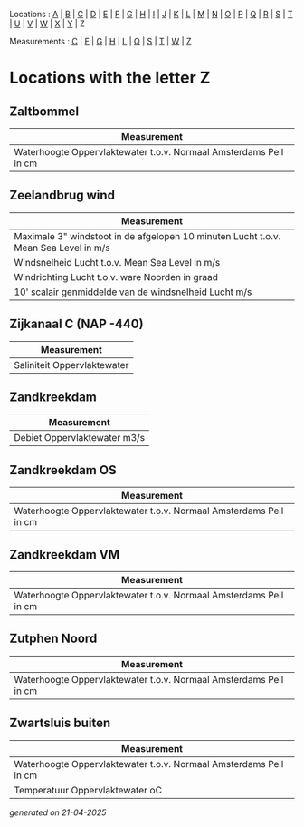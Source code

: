 Locations : [A](location_A.md) | [B](location_B.md) | [C](location_C.md) | [D](location_D.md) | [E](location_E.md) | [F](location_F.md) | [G](location_G.md) | [H](location_H.md) | [I](location_I.md) | [J](location_J.md) | [K](location_K.md) | [L](location_L.md) | [M](location_M.md) | [N](location_N.md) | [O](location_O.md) | [P](location_P.md) | [Q](location_Q.md) | [R](location_R.md) | [S](location_S.md) | [T](location_T.md) | [U](location_U.md) | [V](location_V.md) | [W](location_W.md) | [X](location_X.md) | [Y](location_Y.md) | Z

Measurements : [C](measurement_C.md) | [F](measurement_F.md) | [G](measurement_G.md) | [H](measurement_H.md) | [L](measurement_L.md) | [Q](measurement_Q.md) | [S](measurement_S.md) | [T](measurement_T.md) | [W](measurement_W.md) | [Z](measurement_Z.md)

# Locations with the letter Z #


## Zaltbommel ##
|Measurement|
|---|
|Waterhoogte Oppervlaktewater t.o.v. Normaal Amsterdams Peil in cm|

## Zeelandbrug wind ##
|Measurement|
|---|
|Maximale 3" windstoot in de afgelopen 10 minuten Lucht t.o.v. Mean Sea Level in m/s|
|Windsnelheid Lucht t.o.v. Mean Sea Level in m/s|
|Windrichting Lucht t.o.v. ware Noorden in graad|
|10' scalair genmiddelde van de windsnelheid Lucht m/s|

## Zijkanaal C (NAP -440) ##
|Measurement|
|---|
|Saliniteit Oppervlaktewater |

## Zandkreekdam ##
|Measurement|
|---|
|Debiet Oppervlaktewater m3/s|

## Zandkreekdam OS ##
|Measurement|
|---|
|Waterhoogte Oppervlaktewater t.o.v. Normaal Amsterdams Peil in cm|

## Zandkreekdam VM ##
|Measurement|
|---|
|Waterhoogte Oppervlaktewater t.o.v. Normaal Amsterdams Peil in cm|

## Zutphen Noord ##
|Measurement|
|---|
|Waterhoogte Oppervlaktewater t.o.v. Normaal Amsterdams Peil in cm|

## Zwartsluis buiten ##
|Measurement|
|---|
|Waterhoogte Oppervlaktewater t.o.v. Normaal Amsterdams Peil in cm|
|Temperatuur Oppervlaktewater oC|


_generated on 21-04-2025_